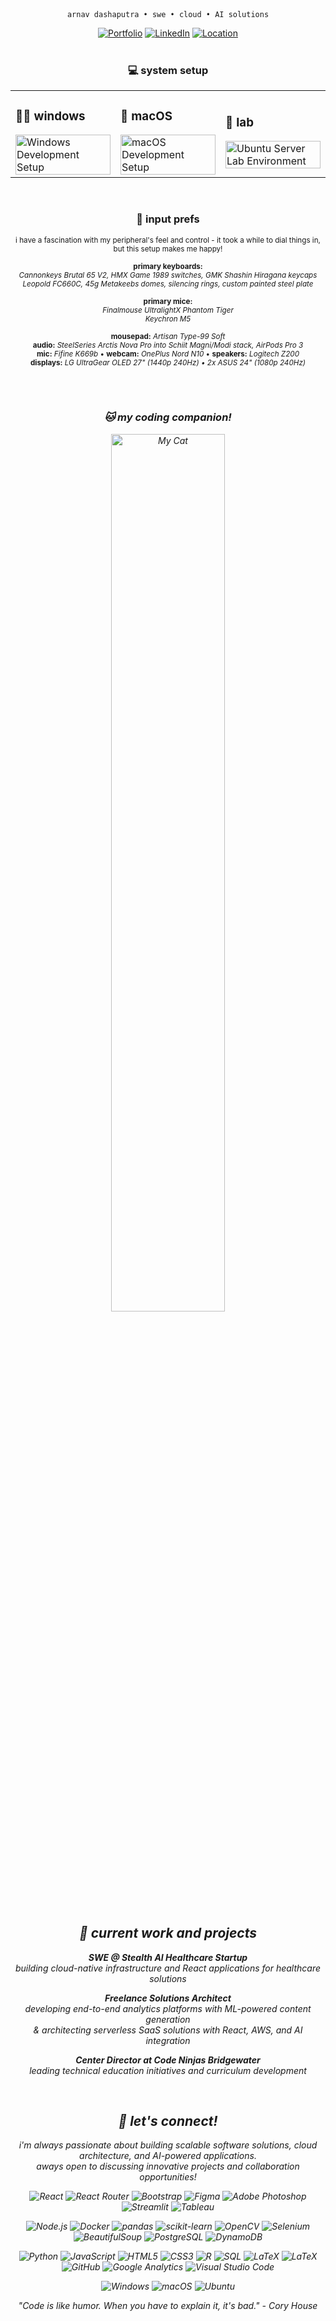 <div align="center">

<pre style="display:inline-block; text-align:center; margin:0;"><code>arnav dashaputra • swe • cloud • AI solutions</code></pre>

[![Portfolio](https://img.shields.io/badge/Portfolio-dashaputra.net-blue?style=for-the-badge&logo=google-chrome&logoColor=white)](https://dashaputra.net)
[![LinkedIn](https://img.shields.io/badge/LinkedIn-dashaputra-0077B5?style=for-the-badge&logo=linkedin&logoColor=white)](https://linkedin.com/in/dashaputra)
[![Location](https://img.shields.io/badge/📍-Princeton,%20NJ-green?style=for-the-badge)](https://maps.google.com/?q=Princeton,NJ)
<br>
<br>

### 💻 system setup

<table>
<tr>
<td width="33%">
  
### 👨‍💻 windows  
  
<img src="https://i.imgur.com/zIqKi48.png" width="100%" alt="Windows Development Setup">  

</td>
<td width="33%">
  
### 🍎 macOS  
<img src="https://i.imgur.com/MJFXMTK.png" width="100%" alt="macOS Development Setup">  

</td>
<td width="33%">
  
### 🐧 lab  
<img src="https://i.imgur.com/8f3TZKs.png" width="100%" alt="Ubuntu Server Lab Environment">  

</td>
</tr>
</table>

<br>

<!-- === Peripherals block (between System Specs and Coding Companion) === -->
<div align="center">

<div align="center">

### 🔎 input prefs
</div>
<p align="center"><sub>
i have a fascination with my peripheral's feel and control - it took a while to dial things in, but this setup makes me happy!
<br><br>
<b>primary keyboards:</b><br>
<i>Cannonkeys Brutal 65 V2, HMX Game 1989 switches, GMK Shashin Hiragana keycaps<br>
Leopold FC660C, 45g Metakeebs domes, silencing rings, custom painted steel plate</i>
<br><br>
<b>primary mice:</b><br>
<i>Finalmouse UltralightX Phantom Tiger<br>
Keychron M5</i>
<br><br>
<b>mousepad:</b> <i>Artisan Type-99 Soft</i>
<br>
<b>audio:</b> <i>SteelSeries Arctis Nova Pro into Schiit Magni/Modi stack, AirPods Pro 3</i>
<br>
<b>mic:</b> <i>Fifine K669b</i> • <b>webcam:</b> <i>OnePlus Nord N10</i> • <b>speakers:</b> <i>Logitech Z200</i>
<br>
<b>displays:</b> <i>LG UltraGear OLED 27" (1440p 240Hz) • 2x ASUS 24" (1080p 240Hz)
</sub></p>

<br><br>

### 🐱 my coding companion!
<div align="center">
<img src="https://i.imgur.com/5dOENhx.png" width="60%" style="border-radius: 15px;" alt="My Cat">
</div>

<br>

## 🚀 current work and projects

**SWE @ Stealth AI Healthcare Startup**  
building cloud-native infrastructure and React applications for healthcare solutions  

**Freelance Solutions Architect**  
developing end-to-end analytics platforms with ML-powered content generation  
& architecting serverless SaaS solutions with React, AWS, and AI integration  

**Center Director at Code Ninjas Bridgewater**  
leading technical education initiatives and curriculum development  

<br>

## 🤝 let's connect!

i'm always passionate about building scalable software solutions, cloud architecture, and AI-powered applications.  
aways open to discussing innovative projects and collaboration opportunities!

<p align="center">
  <img alt="React" src="https://img.shields.io/badge/React-%2320232a.svg?logo=react&logoColor=%2361DAFB">
  <img alt="React Router" src="https://img.shields.io/badge/-React%20Router-CA4245?style=flat-square&logo=reactrouter&logoColor=ffffff">
  <img alt="Bootstrap" src="https://img.shields.io/badge/-Bootstrap-7952B3?style=flat-square&logo=bootstrap&logoColor=ffffff">
  <img alt="Figma" src="https://img.shields.io/badge/-Figma-F24E1E?style=flat-square&logo=figma&logoColor=ffffff">
  <img alt="Adobe Photoshop" src="https://img.shields.io/badge/-Photoshop-31A8FF?style=flat-square&logo=adobephotoshop&logoColor=ffffff">
  <img alt="Streamlit" src="https://img.shields.io/badge/-Streamlit-FF4B4B?style=flat-square&logo=streamlit&logoColor=ffffff">
  <img alt="Tableau" src="https://custom-icon-badges.demolab.com/badge/Tableau-0176D3?logo=tableau&logoColor=fff">
</p>

<p align="center">
  <img alt="Node.js" src="https://img.shields.io/badge/-Node.js-339933?style=flat-square&logo=nodedotjs&logoColor=ffffff">
  <img alt="Docker" src="https://img.shields.io/badge/-Docker-2496ED?style=flat-square&logo=docker&logoColor=ffffff">
  <img alt="pandas" src="https://img.shields.io/badge/-pandas-150458?style=flat-square&logo=pandas&logoColor=ffffff">
  <img alt="scikit-learn" src="https://img.shields.io/badge/-scikit--learn-F7931E?style=flat-square&logo=scikitlearn&logoColor=ffffff">
  <img alt="OpenCV" src="https://img.shields.io/badge/-OpenCV-5C3EE8?style=flat-square&logo=opencv&logoColor=ffffff">
  <img alt="Selenium" src="https://img.shields.io/badge/-Selenium-43B02A?style=flat-square&logo=selenium&logoColor=ffffff">
  <img alt="BeautifulSoup" src="https://img.shields.io/badge/-BeautifulSoup-3C8031?style=flat-square&logo=python&logoColor=ffffff">
  <img alt="PostgreSQL" src="https://img.shields.io/badge/-PostgreSQL-336791?style=flat-square&logo=postgresql&logoColor=ffffff">
  <img alt="DynamoDB" src="https://img.shields.io/badge/DynamoDB-4053D6?style=flat-square&logo=amazondynamodb&logoColor=white">
</p>

<p align="center">
  <img alt="Python" src="https://img.shields.io/badge/-Python-3776AB?style=flat-square&logo=python&logoColor=ffffff">
  <img alt="JavaScript" src="https://img.shields.io/badge/-JavaScript-F7DF1E?style=flat-square&logo=javascript&logoColor=000000">
  <img alt="HTML5" src="https://img.shields.io/badge/-HTML5-E34F26?style=flat-square&logo=html5&logoColor=ffffff">
  <img alt="CSS3" src="https://img.shields.io/badge/-CSS3-1572B6?style=flat-square&logo=css&logoColor=ffffff">
  <img alt="R" src="https://img.shields.io/badge/-R-276DC3?style=flat-square&logo=r&logoColor=ffffff">
  <img alt="SQL" src="https://img.shields.io/badge/-SQL-336791?style=flat-square&logo=postgresql&logoColor=ffffff">
  <img alt="LaTeX" src="https://img.shields.io/badge/-LaTeX-008080?style=flat-square&logo=latex&logoColor=ffffff">
  <img alt="LaTeX" src="https://custom-icon-badges.demolab.com/badge/AWS-%23FF9900.svg?logo=aws&logoColor=white">
  <img alt="GitHub" src="https://img.shields.io/badge/-GitHub-181717?style=flat-square&logo=github&logoColor=ffffff">
  <img alt="Google Analytics" src="https://img.shields.io/badge/-Google%20Analytics-E37400?style=flat-square&logo=googleanalytics&logoColor=ffffff">
  <img alt="Visual Studio Code" src="https://custom-icon-badges.demolab.com/badge/Visual%20Studio%20Code-0078d7.svg?logo=vsc&logoColor=white">
</p>

<p align="center">
<img alt="Windows" src="https://custom-icon-badges.demolab.com/badge/Windows-0078D6?logo=windows11&logoColor=white">
<img alt="macOS" src="https://img.shields.io/badge/macOS-000000?logo=apple&logoColor=F0F0F0">
<img alt="Ubuntu" src="https://img.shields.io/badge/Ubuntu-E95420?logo=ubuntu&logoColor=white">
</p>

<div align="center">
<i>"Code is like humor. When you have to explain it, it's bad." - Cory House</i>
</div>

</div>
